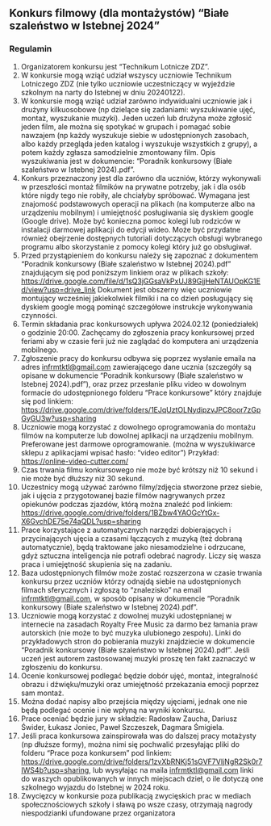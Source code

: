 ## Konkurs filmowy (dla montażystów) “Białe szaleństwo w Istebnej 2024”
### Regulamin
1. Organizatorem konkursu jest “Technikum Lotnicze ZDZ”.
2. W konkursie mogą wziąć udział wszyscy uczniowie Technikum Lotniczego ZDZ (nie tylko uczniowie
uczestniczący w wyjeździe szkolnym na narty do Istebnej w dniu 20240122).
3. W konkursie mogą wziąć udział zarówno indywidualni uczniowie jak i drużyny kilkuosobowe (np dzielące
się zadaniami: wyszukiwanie ujęć, montaż, wyszukanie muzyki). Jeden uczeń lub drużyna może zgłosić
jeden film, ale można się spotykać w grupach i pomagać sobie nawzajem (np każdy wyszukuje siebie w
udostępnionych zasobach, albo każdy przegląda jeden katalog i wyszukuje wszystkich z grupy), a potem
każdy zgłasza samodzielnie zmontowany film. Opis wyszukiwania jest w dokumencie: “Poradnik
konkursowy (Białe szaleństwo w Istebnej 2024).pdf”.
4. Konkurs przeznaczony jest dla zarówno dla uczniów, którzy wykonywali w przeszłości montaż filmików na
prywatne potrzeby, jak i dla osób które nigdy tego nie robiły, ale chciałyby spróbować. Wymagana jest
znajomość podstawowych operacji na plikach (na komputerze albo na urządzeniu mobilnym) i umiejętność
posługiwania się dyskiem google (Google drive). Może być konieczna pomoc kolegi lub rodziców w
instalacji darmowej aplikacji do edycji wideo. Może być przydatne również obejrzenie dostępnych tutoriali
dotyczących obsługi wybranego programu albo skorzystanie z pomocy kolegi który już go obsługiwał.
5. Przed przystąpieniem do konkursu należy się zapoznać z dokumentem “Poradnik konkursowy (Białe
szaleństwo w Istebnej 2024).pdf” znajdującym się pod poniższym linkiem oraz w plikach szkoły:
https://drive.google.com/file/d/1sQ3jGGsaVkPxUJ89GjjHeNTAUOpKG1Ed/view?usp=drive_link
Dokument jest obszerny więc uczniowie montujący wcześniej jakiekolwiek filmiki i na co dzień posługujący
się dyskiem google mogą pominąć szczegółowe instrukcje wykonywania czynności.
6. Termin składania prac konkursowych upływa 2024.02.12 (poniedziałek) o godzinie 20:00. Zachęcamy do
zgłoszenia pracy konkursowej przed feriami aby w czasie ferii już nie zaglądać do komputera ani
urządzenia mobilnego.
7. Zgłoszenie pracy do konkursu odbywa się poprzez wysłanie emaila na adres infrmtktl@gmail.com
zawierającego dane ucznia (szczegóły są opisane w dokumencie “Poradnik konkursowy (Białe szaleństwo
w Istebnej 2024).pdf”), oraz przez przesłanie pliku video w dowolnym formacie do udostępnionego folderu
“Prace konkursowe” który znajduje się pod linkiem:
https://drive.google.com/drive/folders/1EJqUztOLNydipzvJPC8oor7zGpGyGU3w?usp=sharing
8. Uczniowie mogą korzystać z dowolnego oprogramowania do montażu filmów na komputerze lub dowolnej
aplikacji na urządzeniu mobilnym. Preferowane jest darmowe oprogramowanie. (można w wyszukiwarce
sklepu z aplikacjami wpisać hasło: “video editor”) Przykład: https://online-video-cutter.com/
9. Czas trwania filmu konkursowego nie może być krótszy niż 10 sekund i nie może być dłuższy niż 30
sekund.
10. Uczestnicy mogą używać zarówno filmy/zdjęcia stworzone przez siebie, jak i ujęcia z przygotowanej bazie
filmów nagrywanych przez opiekunów podczas zjazdów, którą można znaleźć pod linkiem:
https://drive.google.com/drive/folders/1BZbw4YAOGcYtGx-X6GvchDE75e74aQDL?usp=sharing
11. Prace korzystające z automatycznych narzędzi dobierających i przycinających ujęcia a czasami łączących
z muzyką (też dobraną automatycznie), będą traktowane jako niesamodzielne i odrzucane, gdyż sztuczna
inteligencja nie potrafi odebrać nagrody. Liczy się wasza praca i umiejętność skupienia się na zadaniu.
12. Baza udostępnionych filmów może zostać rozszerzona w czasie trwania konkursu przez uczniów którzy
odnajdą siebie na udostępnionych filmach sferycznych i zgłoszą to “znalezisko” na email
infrmtktl@gmail.com, w sposób opisany w dokumencie “Poradnik konkursowy (Białe szaleństwo w Istebnej
2024).pdf”.
13. Uczniowie mogą korzystać z dowolnej muzyki udostępnianej w internecie na zasadach Royalty Free Music
za darmo bez łamania praw autorskich (nie może to być muzyka ulubionego zespołu). Linki do
przykładowych stron do pobierania muzyki znajdziecie w dokumencie “Poradnik konkursowy (Białe
szaleństwo w Istebnej 2024).pdf”. Jeśli uczeń jest autorem zastosowanej muzyki proszę ten fakt zaznaczyć
w zgłoszeniu do konkursu.
14. Ocenie konkursowej podlegać będzie dobór ujęć, montaż, integralność obrazu i dźwięku/muzyki oraz
umiejętność przekazania emocji poprzez sam montaż.
15. Można dodać napisy albo przejścia między ujęciami, jednak one nie będą podlegać ocenie i nie wpłyną na
wyniki konkursu.
16. Prace oceniać będzie jury w składzie: Radosław Zaucha, Dariusz Świder, Łukasz Joniec, Paweł Szczeszek,
Dagmara Śmigiela.
17. Jeśli praca konkursowa zainspirowała was do dalszej pracy motażysty (np dłuższe formy), można nimi się
pochwalić przesyłając pliki do folderu “Prace poza konkursem” pod linkiem:
https://drive.google.com/drive/folders/1zvXbRNKj51sGVF7VIjNgR2Sk0r7IWS4b?usp=sharing, lub
wysyłając na maila infrmtktl@gmail.com linki do waszych opublikowanych w innych miejscach dzieł, o ile
dotyczą one szkolnego wyjazdu do Istebnej w 2024 roku.
18. Zwycięzcy w konkursie poza publikacją zwycięskich prac w mediach społecznościowych szkoły i sławą po
wsze czasy, otrzymają nagrody niespodzianki ufundowane przez organizatora
